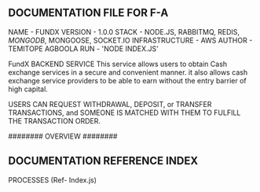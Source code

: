 ## DOCUMENTATION FILE FOR F-A

NAME    - FUNDX
VERSION - 1.0.0
STACK   - NODE.JS, RABBITMQ, REDIS, *MONGODB*, MONGOOSE, SOCKET.IO
INFRASTRUCTURE  - AWS
AUTHOR  - TEMITOPE AGBOOLA
RUN     - 'NODE INDEX.JS'

FundX BACKEND SERVICE
This service allows users to obtain Cash exchange services in a secure and convenient manner.
it also allows cash exchange service providers to be able to earn without the entry barrier of
high capital.

USERS CAN REQUEST WITHDRAWAL, DEPOSIT, or  TRANSFER TRANSACTIONS, and SOMEONE IS MATCHED WITH THEM TO
FULFILL THE TRANSACTION ORDER.


######## OVERVIEW ########

## DOCUMENTATION REFERENCE INDEX






PROCESSES   (Ref- Index.js)
   